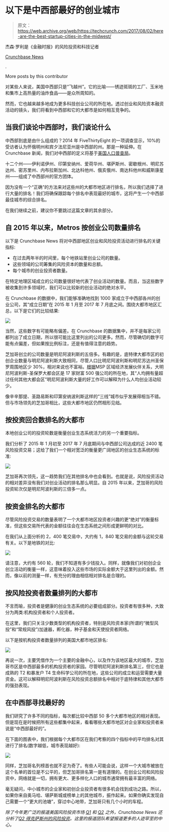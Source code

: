 # 以下是中西部最好的创业城市 

> 原文：<https://web.archive.org/web/https://techcrunch.com/2017/08/02/here-are-the-best-startup-cities-in-the-midwest/>

杰森·罗利是《金融时报》的风险投资和科技记者

[Crunchbase News](https://web.archive.org/web/20221207215324/https://about.crunchbase.com/news/)

.

More posts by this contributor

对某些人来说，美国中西部只是“飞越州”。它的比喻——锈迹斑斑的工厂、玉米地和集市上高热量的油炸食品——是众所周知的。

然而，它也越来越多地成为更多科技创业公司的所在地。透过创业和风险资本融资活动的镜头，我们将看到中西部和它的大都市是如何相互竞争的。

## 当我们谈论中西部时，我们谈论什么

中西部到底是由什么组成的？2014 年 FiveThirtyEight 的一项调查显示，10%的受访者认为怀俄明州和宾夕法尼亚州是中西部的州。那是一种延伸。在 Crunchbase 新闻，我们对中西部的定义将基于[美国人口普查局](https://web.archive.org/web/20221207215324/https://www2.census.gov/geo/pdfs/maps-data/maps/reference/us_regdiv.pdf)。

十二个州——伊利诺伊州、印第安纳州、爱荷华州、堪萨斯州、密歇根州、明尼苏达州、密苏里州、内布拉斯加州、北达科他州、俄亥俄州、南达科他州和威斯康星州——组成了中西部州的官方团体。

因为没有一个“正确”的方法来对这些州的大都市地区进行排名，所以我们选择了进行大量的排名！我们将确保跟踪每个排名中表现最好的城市，这将产生一个中西部最佳城市的综合排名。

在我们继续之前，建议你不要跳过这篇文章的其余部分。

## 自 2015 年以来，Metros 按创业公司数量排名

以下是 Crunchbase News 将对中西部地区创业和风险投资活动进行排名的关键指标:

*   在过去两年半的时间里，每个地铁站里创业公司的数量。
*   这些领域的公司筹集的风险资本的数量和总额。
*   每个城市的创业投资者数量。

在特定地理区域成立的公司数量很好地代表了创业活动的数量。而且，当这些数字被收集到许多领域时，我们可以比较新的创业活动的绝对水平。

在 Crunchbase 的数据中，我们能够准确地找到 1000 家成立于中西部各州的创业公司，其“成立日期”在 2015 年 1 月至 2017 年 7 月底之间。围绕大都市地区汇总，以下是它们的比较结果:

![](img/295d0db11e45b9d28196efd4555b84ed.png)

当然，这些数字有可能略有偏差。在 Crunchbase 的数据集中，并不是每家公司都列出了成立日期，所以很可能比这里列出的公司更多。然而，尽管确切的数字可能有点偏差，但如果按比例标注，还是有值得注意的趋势。

芝加哥创立的公司数量是明尼阿波利斯的五倍多。有趣的是，底特律大都市区的初创企业数量与明尼阿波利斯大致相同，尽管人口比明尼阿波利斯和明尼苏达州圣保罗周围地区少 30%，相对来说也不富裕。[根据](https://web.archive.org/web/20221207215324/https://www.greatermsp.org/key-industries/headquarters-business-services-old/)MSP 区域经济发展伙伴关系，大明尼阿波利斯-圣保罗大都会区是 17 家财富 500 强公司的所在地，其“人均拥有量超过任何其他大都会区”明尼阿波利斯大量的好工作可以解释为什么人均创业活动较少。

像辛辛那提、圣路易斯和印第安纳波利斯这样的“三线”城市似乎发展得相当不错。但与市场领先的芝加哥相比，这些大都市地区仍然相形见绌。

## 按投资回合数排名的大都市

本地创业公司的投资轮数是衡量创业生态系统活力的另一个重要指标。

我们分析了 2015 年 1 月初至 2017 年 7 月底期间与中西部公司达成的近 2400 笔风险投资交易；这给了我们一个相对宽泛的衡量更广阔地区的创业生态系统的标准:

![](img/cda7f910562e0c9ded024af4d3454dd1.png)

芝加哥再次领先，这一趋势我们在其他排名中也会看到。也就是说，风险投资活动的相对差异没有我们对创业活动的排名那么明显。自 2015 年以来，芝加哥的风险投资轮次仅是明尼阿波利斯的三倍多一点。

## 按资金排名的大都市

尽管风险投资交易的数量表明了一个大都市地区投资者兴趣的更“绝对”的衡量标准，但这些交易所代表的金额往往会在生态系统之间形成更鲜明的对比。

在我们从上面分析的 2，400 笔交易中，大约有 1，840 笔交易的金额与这轮交易有关。以下是地铁的对比:

![](img/84d84dffe2fe46db1f17821e6655af0d.png)

请注意，大约有 560 轮，我们不知道有多少钱投入。同样，就像我们对初创企业创立活动的衡量一样，这意味着投入这些市场的实际金额大于这里列出的金额。然而，像以前的测量一样，有充分的理由相信相对排名是合理的。

## 按风险投资者数量排列的大都市

不言而喻，投资者是健康的创业生态系统的必要组成部分。投资者有很多种，大致分为两类:机构投资者和个人投资者。

在这里，我们只关注少数类型的机构投资者，特别是风险资本家(所谓的“微型风投”和“常规风投”)加速器，孵化器，种子基金和天使投资者网络。

以下是按机构投资者数量排列的美国大都市地区排名:

![](img/873a7e0745e59c91fc3bd43cc910840d.png)

再说一次，主要凭借作为一个主要的金融中心，以及作为该地区最大的城市，芝加哥市区是中西部最多的机构投资者的家园。尽管明尼阿波利斯排名第三，但它也是成熟的 T2 和暴发户 T4 生命科学公司的所在地，这些公司的成立和运营需要大量资金。这可以解释明尼阿波利斯在风险投资总额排名中相对于底特律和其他大都市的强劲表现。

## 在中西部寻找最好的

我们研究了许多不同的指标，每次都比较中西部 50 多个大都市地区的相对表现。但是现在是时候把所有这些都集中起来，看看哪些大都市地区对企业家和投资者来说是“中西部最好的”。

在下面的图表中，我们根据每个大都市区在我们考察的四个指标中的平均排名对其进行了排名(数字越低，城市表现越好):

![](img/8038f7e1c84b738cf0b135f4366b3a70.png)

同样，芝加哥名列榜首也就不足为奇了。有些人可能会说，这样一个大城市被放在这个名单的首位是不公平的，但芝加哥排名第一是有道理的。在创业公司和风险投资中，网络就是一切，拥有更大、更多样化人口的城市通常拥有最丰富的网络。

毫无疑问，中小城市的企业家和初创企业投资者有很多机会找到成功之路。所以，如果你来自奥马哈、堪萨斯城或榜单上的其他城市，振作起来。如果你确实发现自己需要一个“更大的池塘”，穿过中心地带，芝加哥只有几个小时的车程。

*除了今年更广泛的报道美国风险投资市场 [Q1](https://web.archive.org/web/20221207215324/https://news.crunchbase.com/news/2017-vc-market-u-s-startup-investment-picks-q1/) 和 [Q2](https://web.archive.org/web/20221207215324/https://news.crunchbase.com/news/u-s-venture-investment-ticks-q2-2017/) 之外，Crunchbase News 还分析了[Q2 得克萨斯州的风险投资](https://web.archive.org/web/20221207215324/https://news.crunchbase.com/news/austin-keeps-crown-king-texas-vc-q2/)。这里的报道团队希望报道更多的人迹罕至的中心。*